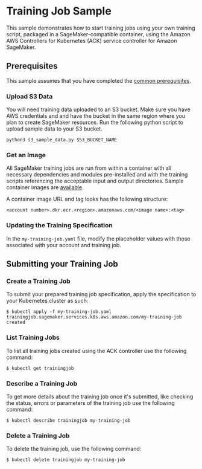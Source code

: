 # Training Job Sample

This sample demonstrates how to start training jobs using your own training script, packaged in a SageMaker-compatible container, using the Amazon AWS Controllers for Kubernetes (ACK) service controller for Amazon SageMaker.                     

## Prerequisites

This sample assumes that you have completed the [common prerequisites](/samples/README.md).

###  Upload S3 Data

You will need training data uploaded to an S3 bucket. Make sure you have AWS credentials and and have the bucket in the same region where you plan to create SageMaker resources. Run the following python script to upload sample data to your S3 bucket.
```
python3 s3_sample_data.py $S3_BUCKET_NAME
```

### Get an Image

All SageMaker training jobs are run from within a container with all necessary dependencies and modules pre-installed and with the training scripts referencing the acceptable input and output directories. Sample container images are [available](https://docs.aws.amazon.com/sagemaker/latest/dg/sagemaker-algo-docker-registry-paths.html).

A container image URL and tag looks has the following structure:
```
<account number>.dkr.ecr.<region>.amazonaws.com/<image name>:<tag>
```

### Updating the Training Specification

In the `my-training-job.yaml` file, modify the placeholder values with those associated with your account and training job.

## Submitting your Training Job

### Create a Training Job
To submit your prepared training job specification, apply the specification to your Kubernetes cluster as such:
```
$ kubectl apply -f my-training-job.yaml
trainingjob.sagemaker.services.k8s.aws.amazon.com/my-training-job created
```

### List Training Jobs
To list all training jobs created using the ACK controller use the following command:
```
$ kubectl get trainingjob
```

### Describe a Training Job
To get more details about the training job once it's submitted, like checking the status, errors or parameters of the training job use the following command:
```
$ kubectl describe trainingjob my-training-job
```

### Delete a Training Job
To delete the training job, use the following command:
```
$ kubectl delete trainingjob my-training-job
```